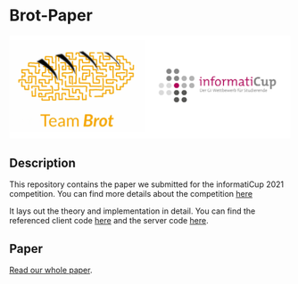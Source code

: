 # Brot-Paper

![Brot banner](brot-icup.jpg)

## Description

This repository contains the paper we submitted for the informatiCup 2021 competition. You can find more details about the competition [here](https://github.com/informatiCup/informatiCup2021)

It lays out the theory and implementation in detail. You can find the referenced client code [here](https://github.com/TeamBrot/client) and the server code [here](https://github.com/TeamBrot/server).

## Paper

[Read our whole paper](ausarbeitung.pdf).
